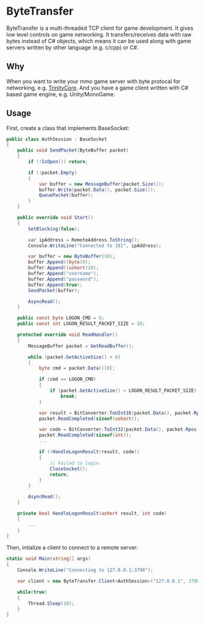 # ByteTransfer

ByteTransfer is a multi-threaded TCP client for game development.
It gives low level controls on game networking. It transfers/receives data with raw bytes instead of C# objects,
which means it can be used along with game servers written by other language (e.g. c/cpp) or C#.

## Why

When you want to write your mmo game server with byte protocal for networking, e.g. [TrinityCore](https://github.com/TrinityCore/TrinityCore).
And you have a game client written with C# based game engine, e.g. Unity/MonoGame.

## Usage

First, create a class that implements BaseSocket:

```c#
public class AuthSession : BaseSocket
{
    public void SendPacket(ByteBuffer packet)
    {
        if (!IsOpen()) return;

        if (!packet.Empty)
        {
            var buffer = new MessageBuffer(packet.Size());
            buffer.Write(packet.Data(), packet.Size());
            QueuePacket(buffer);
        }
    }

    public override void Start()
    {
        SetBlocking(false);

        var ipAddress = RemoteAddress.ToString();
        Console.WriteLine("Connected to {0}", ipAddress);

        var buffer = new ByteBuffer(10);
        buffer.Append((byte)0);
        buffer.Append((ushort)10);
        buffer.Append("username");
        buffer.Append("password");
        buffer.Append(true);
        SendPacket(buffer);

        AsyncRead();
    }

    public const byte LOGON_CMD = 0;
    public const int LOGON_RESULT_PACKET_SIZE = 10;

    protected override void ReadHandler()
    {
        MessageBuffer packet = GetReadBuffer();

        while (packet.GetActiveSize() > 0)
        {
            byte cmd = packet.Data()[0];

            if (cmd == LOGON_CMD)
            {
                if (packet.GetActiveSize() < LOGON_RESULT_PACKET_SIZE)
                    break;
            }

            var result = BitConverter.ToUInt16(packet.Data(), packet.Rpos());
            packet.ReadCompleted(sizeof(ushort));

            var code = BitConverter.ToInt32(packet.Data(), packet.Rpos());
            packet.ReadCompleted(sizeof(int));
            ...

            if (!HandleLogonResult(result, code))
            {
                // Failed to login.
                CloseSocket();
                return;
            }
        }

        AsyncRead();
    }

    private bool HandleLogonResult(ushort result, int code)
    {
        ...
    }
}
```

Then, intialize a client to connect to a remote server:

```c#
static void Main(string[] args)
{
    Console.WriteLine("Connecting to 127.0.0.1:3790");

    var client = new ByteTransfer.Client<AuthSession>("127.0.0.1", 3790);

    while(true)
    {
        Thread.Sleep(10);
    }
}
```
